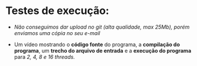 # Testes de execução:

* *Não conseguimos dar upload no git (alta qualidade, max 25Mb), porém enviamos uma cópia no seu e-mail*

* Um vídeo mostrando o **código fonte** do programa, a **compilação do programa**, um **trecho do arquivo
de entrada** e a **execução do programa** para *2, 4, 8 e 16 threads.*

